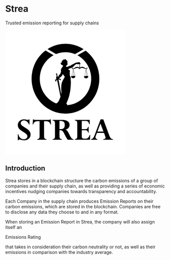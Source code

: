 # Strea

Trusted emission reporting for supply chains

![strea](streaLogo.png)

## Introduction

Strea stores in a blockchain structure the carbon emissions of a group of companies and their supply chain, as well as providing a series of economic incentives nudging companies towards transparency and accountability.

 

Each Company in the supply chain produces Emission Reports on their carbon emissions, which are stored in the blockchain. Companies are free to disclose any data they choose to and in any format.

When storing an Emission Report in Strea, the company will also assign itself an 

Emissions Rating

 that takes in consideration their carbon neutrality or not, as well as their emissions in comparison with the industry average.